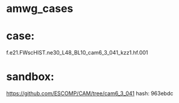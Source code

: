 # amwg_cases

# case: 
f.e21.FWscHIST.ne30_L48_BL10_cam6_3_041_kzz1.hf.001

# sandbox:  
https://github.com/ESCOMP/CAM/tree/cam6_3_041
hash: 963ebdc
